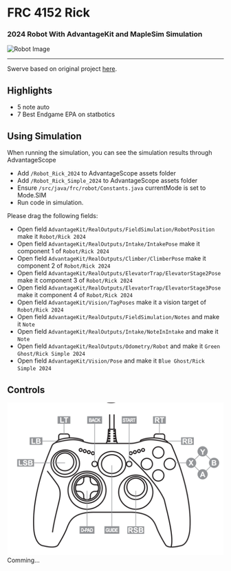 # FRC 4152 Rick

### 2024 Robot With AdvantageKit and MapleSim Simulation

![Robot Image](/assets/_MG_2139.jpg)

---

Swerve based on original project [here](https://www.chiefdelphi.com/t/advantagekit-2024-log-replay-again/442968/54).

## Highlights
- 5 note auto
- 7 Best Endgame EPA on statbotics

## Using Simulation
When running the simulation, you can see the simulation results through AdvantageScope

- Add `/Robot_Rick_2024` to AdvantageScope assets folder
- Add `/Robot_Rick_Simple_2024` to AdvantageScope assets folder
- Ensure `/src/java/frc/robot/Constants.java` currentMode is set to Mode.SIM
- Run code in simulation.

Please drag the following fields:

- Open field `AdvantageKit/RealOutputs/FieldSimulation/RobotPosition` make it `Robot/Rick 2024`
- Open field `AdvantageKit/RealOutputs/Intake/IntakePose` make it component 1 of `Robot/Rick 2024`
- Open field `AdvantageKit/RealOutputs/Climber/ClimberPose` make it component 2 of `Robot/Rick 2024`
- Open field `AdvantageKit/RealOutputs/ElevatorTrap/ElevatorStage2Pose` make it component 3 of `Robot/Rick 2024`
- Open field `AdvantageKit/RealOutputs/ElevatorTrap/ElevatorStage3Pose` make it component 4 of `Robot/Rick 2024`
- Open field `AdvantageKit/Vision/TagPoses` make it a vision target of `Robot/Rick 2024`
- Open field `AdvantageKit/RealOutputs/FieldSimulation/Notes` and make it `Note`
- Open field `AdvantageKit/RealOutputs/Intake/NoteInIntake` and make it `Note`
- Open field `AdvantageKit/RealOutputs/Odometry/Robot` and make it `Green Ghost/Rick Simple 2024`
- Open field `AdvantageKit/Vision/Pose` and make it `Blue Ghost/Rick Simple 2024`

## Controls
![Controller Image](/assets/XboxDiagram.png)
Comming...